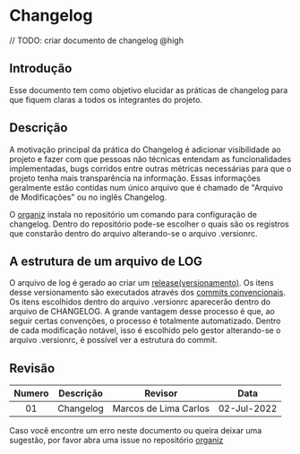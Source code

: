 # Changelog

// TODO: criar documento de changelog @high 

## Introdução

Esse documento tem como objetivo elucidar as práticas de changelog para que fiquem claras a todos os integrantes do projeto. 

## Descrição 

A motivação principal da prática do Changelog é adicionar visibilidade ao projeto e fazer com que pessoas não técnicas entendam as funcionalidades implementadas, bugs corridos entre outras métricas necessárias para que o projeto tenha mais transparência na informação. Essas informações geralmente estão contidas num único arquivo que é chamado de "Arquivo de Modificações" ou no inglês Changelog.

O [organiz](https://github.com/projetos-de-software/organizer) instala no repositório um comando para configuração de changelog. Dentro do repositório pode-se escolher o quais são os registros que constarão dentro do arquivo alterando-se o arquivo .versionrc. 

## A estrutura de um arquivo de LOG

O arquivo de log é gerado ao criar um [release(versionamento)](01%20-%20Versionamento%20Semântico.md). Os itens desse versionamento são executados através dos [commits convencionais](02%20-%20Commit%20Convencionais.md). Os itens escolhidos dentro do arquivo .versionrc aparecerão dentro do arquivo de CHANGELOG. A grande vantagem desse processo é que, ao seguir certas convenções, o processo é totalmente automatizado. Dentro de cada modificação notável, isso é escolhido pelo gestor alterando-se o arquivo .versionrc, é possível ver a estrutura do commit. 

## Revisão

| Numero | Descrição |        Revisor        |    Data     |
| :----: | :-------: | :-------------------: | :---------: |
|   01   | Changelog | Marcos de Lima Carlos | 02-Jul-2022 |

Caso você encontre um erro neste documento ou queira deixar uma sugestão, por favor abra uma issue no repositório [organiz](https://github.com/projetos-de-software/organizer)

